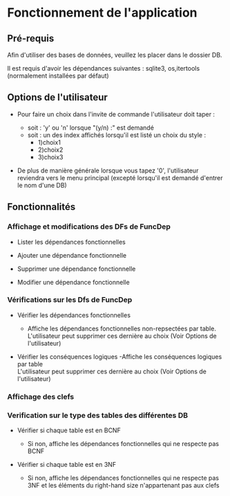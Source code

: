 # Fonctionnement de l'application

## Pré-requis

Afin d'utiliser des bases de données, veuillez les placer dans le dossier DB.

Il est requis d'avoir les dépendances suivantes : sqlite3, os,itertools (normalement installées par défaut)
## Options de l'utilisateur

- Pour faire un choix dans l'invite de commande l'utilisateur doit taper : 
    - soit :
        'y' ou 'n' lorsque "(y/n) :" est demandé
    - soit :
        un des index affichés lorsqu'il est listé un choix du style :
        - 1)choix1
        - 2)choix2
        - 3)choix3

- De plus de manière générale lorsque vous tapez '0', l'utilisateur reviendra vers le menu principal (excepté lorsqu'il est demandé d'entrer le nom d'une DB)

## Fonctionnalités

### Affichage et modifications des DFs de FuncDep
- Lister les dépendances fonctionnelles

- Ajouter une dépendance fonctionnelle

- Supprimer une dépendance fonctionnelle

- Modifier une dépendance fonctionnelle

### Vérifications sur les Dfs de FuncDep

- Vérifier les dépendances fonctionnelles
    - Affiche les dépendances fonctionnelles non-repsectées par table.
    L'utilisateur peut supprimer ces dernière au choix (Voir Options de l'utilisateur)

- Vérifier les conséquences logiques
    -Affiche les conséquences logiques par table    
    L'utilisateur peut supprimer ces dernière au choix (Voir Options de l'utilisateur)


### Affichage des clefs

### Verification sur le type des tables des différentes DB

- Vérifier si chaque table est en BCNF
    - Si non, affiche les dépendances fonctionnelles qui ne respecte pas BCNF

- Vérifier si chaque table est en 3NF
    - Si non, affiche les dépendances fonctionnelles qui ne respecte pas 3NF
    et les éléments du right-hand size n'appartenant pas aux clefs 
